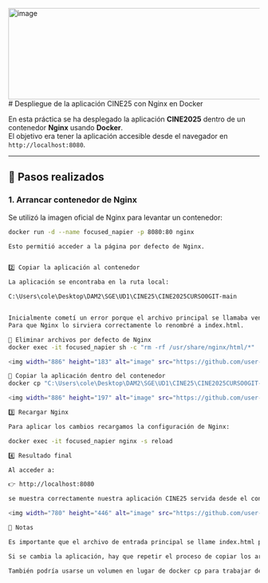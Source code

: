 <img width="886" height="183" alt="image" src="https://github.com/user-attachments/assets/5637e377-2f13-4be8-99c2-b0cdbdd87d47" /># Despliegue de la aplicación CINE25 con Nginx en Docker

En esta práctica se ha desplegado la aplicación **CINE2025** dentro de un contenedor **Nginx** usando **Docker**.  
El objetivo era tener la aplicación accesible desde el navegador en `http://localhost:8080`.

---

## 🚀 Pasos realizados

### 1. Arrancar contenedor de Nginx
Se utilizó la imagen oficial de Nginx para levantar un contenedor:
```bash
docker run -d --name focused_napier -p 8080:80 nginx

Esto permitió acceder a la página por defecto de Nginx.


2️⃣ Copiar la aplicación al contenedor

La aplicación se encontraba en la ruta local:

C:\Users\cole\Desktop\DAM2\SGE\UD1\CINE25\CINE2025CURSO0GIT-main


Inicialmente cometí un error porque el archivo principal se llamaba ventaentradas.html.
Para que Nginx lo sirviera correctamente lo renombré a index.html.

🔹 Eliminar archivos por defecto de Nginx
docker exec -it focused_napier sh -c "rm -rf /usr/share/nginx/html/*"

<img width="886" height="183" alt="image" src="https://github.com/user-attachments/assets/fe51c495-a475-4ac8-ba77-6116c7e04288" />

🔹 Copiar la aplicación dentro del contenedor
docker cp "C:\Users\cole\Desktop\DAM2\SGE\UD1\CINE25\CINE2025CURSO0GIT-main\." focused_napier:/usr/share/nginx/html/

<img width="886" height="197" alt="image" src="https://github.com/user-attachments/assets/51a124d3-564a-4b3b-bec6-35806232a615" />

3️⃣ Recargar Nginx

Para aplicar los cambios recargamos la configuración de Nginx:

docker exec -it focused_napier nginx -s reload

4️⃣ Resultado final 

Al acceder a:

👉 http://localhost:8080

se muestra correctamente nuestra aplicación CINE25 servida desde el contenedor Nginx:

<img width="780" height="446" alt="image" src="https://github.com/user-attachments/assets/26c527eb-30ed-49a1-a1bf-81ee1bf476f4" />

📝 Notas

Es importante que el archivo de entrada principal se llame index.html para que Nginx lo muestre por defecto.

Si se cambia la aplicación, hay que repetir el proceso de copiar los archivos y recargar Nginx.

También podría usarse un volumen en lugar de docker cp para trabajar de forma más ágil en local.
